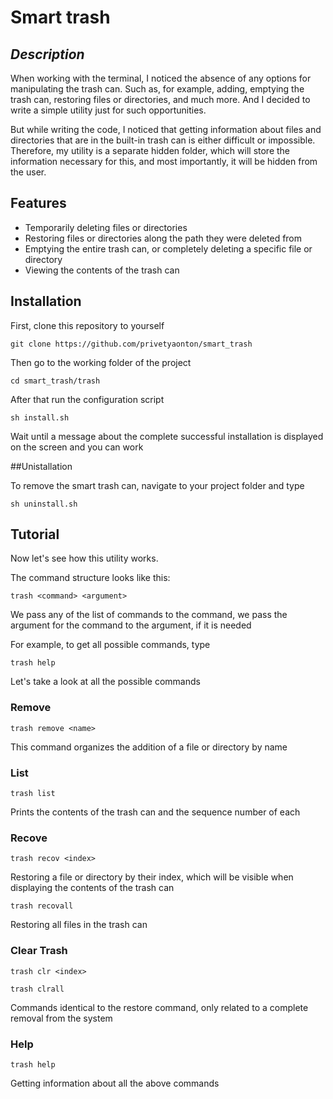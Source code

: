 # Smart trash
## _Description_

When working with the terminal, I noticed the absence of any options for manipulating the trash can. Such as, for example, adding, emptying the trash can, restoring files or directories, and much more. And I decided to write a simple utility just for such opportunities.

But while writing the code, I noticed that getting information about files and directories that are in the built-in trash can is either difficult or impossible. Therefore, my utility is a separate hidden folder, which will store the information necessary for this, and most importantly, it will be hidden from the user.

## Features

- Temporarily deleting files or directories
- Restoring files or directories along the path they were deleted from
- Emptying the entire trash can, or completely deleting a specific file or directory
- Viewing the contents of the trash can

## Installation

First, clone this repository to yourself

```
git clone https://github.com/privetyaonton/smart_trash
```

Then go to the working folder of the project

```
cd smart_trash/trash
```

After that run the configuration script

```
sh install.sh
```

Wait until a message about the complete successful installation is displayed on the screen and you can work

##Unistallation

To remove the smart trash can, navigate to your project folder and type

```
sh uninstall.sh
```

## Tutorial

Now let's see how this utility works.

The command structure looks like this:

```
trash <command> <argument>
```

We pass any of the list of commands to the command, we pass the argument for the command to the argument, if it is needed

For example, to get all possible commands, type
```
trash help
```

Let's take a look at all the possible commands
### Remove

```
trash remove <name>
```

This command organizes the addition of a file or directory by name

### List

```
trash list
```

Prints the contents of the trash can and the sequence number of each

### Recove

```
trash recov <index>
```

Restoring a file or directory by their index, which will be visible when displaying the contents of the trash can

```
trash recovall
```

Restoring all files in the trash can

### Clear Trash

```
trash clr <index>

trash clrall
```

Commands identical to the restore command, only related to a complete removal from the system

### Help

```
trash help
```

Getting information about all the above commands



